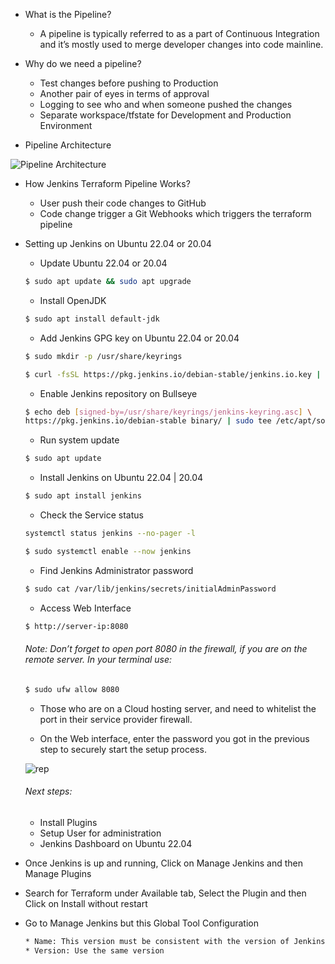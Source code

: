 * What is the Pipeline?

    * A pipeline is typically referred to as a part of Continuous Integration and it’s mostly used to merge developer changes into code mainline.

* Why do we need a pipeline?

    * Test changes before pushing to Production
    * Another pair of eyes in terms of approval
    * Logging to see who and when someone pushed the changes
    * Separate workspace/tfstate for Development and Production Environment

* Pipeline Architecture

![Pipeline Architecture](https://miro.medium.com/max/1400/1*i8mcxAZfcSkZ_88CGAA6pw.jpeg)

* How Jenkins Terraform Pipeline Works?

    * User push their code changes to GitHub
    * Code change trigger a Git Webhooks which triggers the terraform pipeline

* Setting up Jenkins on Ubuntu 22.04 or 20.04

    * Update Ubuntu 22.04 or 20.04

    ```sh
    $ sudo apt update && sudo apt upgrade
    ```

    * Install OpenJDK

    ```sh
    $ sudo apt install default-jdk
    ```

    * Add Jenkins GPG key on Ubuntu 22.04 or 20.04

    ```sh
    $ sudo mkdir -p /usr/share/keyrings
    ```

    ```sh
    $ curl -fsSL https://pkg.jenkins.io/debian-stable/jenkins.io.key | sudo tee /usr/share/keyrings/jenkins-keyring.asc > /dev/null
    ```

    * Enable Jenkins repository on Bullseye

    ```sh
    $ echo deb [signed-by=/usr/share/keyrings/jenkins-keyring.asc] \
    https://pkg.jenkins.io/debian-stable binary/ | sudo tee /etc/apt/sources.list.d/jenkins.list > /dev/null
    ```

    * Run system update

    ```sh
    $ sudo apt update
    ```

    * Install Jenkins on Ubuntu 22.04 | 20.04

    ```sh
    $ sudo apt install jenkins
    ```

    * Check the Service status

    ```sh
    systemctl status jenkins --no-pager -l
    ```

    ```sh
    $ sudo systemctl enable --now jenkins
    ```

    * Find Jenkins Administrator password

    ```sh
    $ sudo cat /var/lib/jenkins/secrets/initialAdminPassword
    ```
    * Access Web Interface

    ```sh
    $ http://server-ip:8080
    ```

    ###### Note: Don’t forget to open port 8080 in the firewall, if you are on the remote server. In your terminal use:

    ```sh
    $ sudo ufw allow 8080
    ```

    * Those who are on a Cloud hosting server, and need to whitelist the port in their service provider firewall.

    * On the Web interface, enter the password you got in the previous step to securely start the setup process.

    ![rep](https://www.how2shout.com/linux/wp-content/uploads/2022/06/Access-Web-Interface-Jenkins.png)

    ###### Next steps:
    
    * Install Plugins
    * Setup User for administration
    * Jenkins Dashboard on Ubuntu 22.04

* Once Jenkins is up and running, Click on Manage Jenkins and then Manage Plugins

* Search for Terraform under Available tab, Select the Plugin and then Click on Install without restart

* Go to Manage Jenkins but this Global Tool Configuration
    ```sh
    * Name: This version must be consistent with the version of Jenkins we are going to refer in the Jenkins file
    * Version: Use the same version
    ```
    